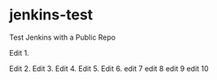 # jenkins-test
Test Jenkins with a Public Repo

Edit 1.

Edit 2.
Edit 3.
Edit 4.
Edit 5.
Edit 6.
edit 7
edit 8
edit 9
edit 10
